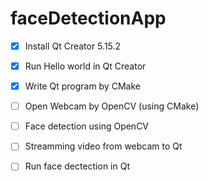 # faceDetectionApp

- [x] Install Qt Creator 5.15.2
- [x] Run Hello world in Qt Creator
- [x] Write Qt program by CMake
- [ ] Open Webcam by OpenCV (using CMake)
- [ ] Face detection using OpenCV
- [ ] Streamming video from webcam to Qt
- [ ] Run face dectection in Qt

